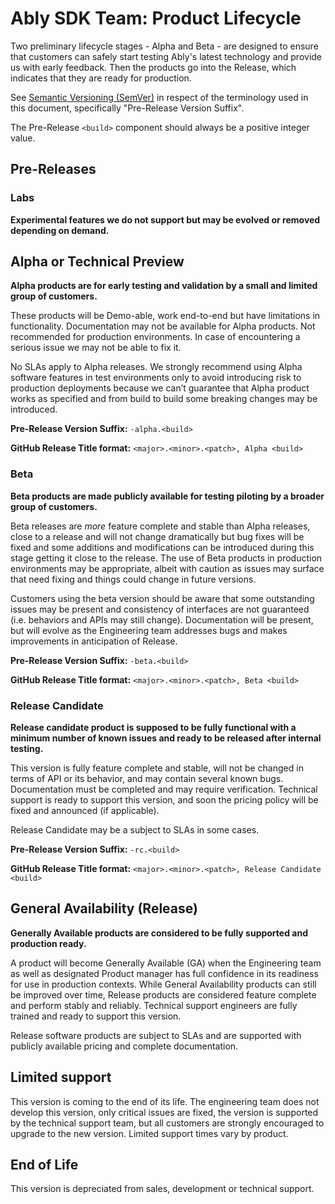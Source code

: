 # Ably SDK Team: Product Lifecycle

Two preliminary lifecycle stages - Alpha and Beta - are designed to ensure that customers can safely start testing Ably's latest technology and provide us with early feedback. Then the products go into the Release, which indicates that they are ready for production.

See [Semantic Versioning (SemVer)](https://semver.org/) in respect of the terminology used in this document, specifically "Pre-Release Version Suffix".

The Pre-Release `<build>` component should always be a positive integer value.

## Pre-Releases

### Labs

**Experimental features we do not support but may be evolved or removed depending on demand.**

## Alpha or Technical Preview

**Alpha products are for early testing and validation by a small and limited group of customers.**

These products will be Demo-able, work end-to-end but have limitations in functionality. Documentation may not be available for Alpha products. Not recommended for production environments. In case of encountering a serious issue we may not be able to fix it.

No SLAs apply to Alpha releases. We strongly recommend using Alpha software features in test environments only to avoid introducing risk to production deployments because we can’t guarantee that Alpha product works as specified and from build to build some breaking changes may be introduced.  

**Pre-Release Version Suffix:** `-alpha.<build>`

**GitHub Release Title format:** `<major>.<minor>.<patch>, Alpha <build>`

### Beta

**Beta products are made publicly available for testing piloting by a broader group of customers.**

Beta releases are _more_ feature complete and stable than Alpha releases, close to a release and will not change dramatically but bug fixes will be fixed and some additions and modifications can be introduced during this stage getting it close to the release. The use of Beta products in production environments may be appropriate, albeit with caution as issues may surface that need fixing and things could change in future versions.

Customers using the beta version should be aware that some outstanding issues may be present and consistency of interfaces are not guaranteed (i.e. behaviors and APIs may still change). Documentation will be present, but will evolve as the Engineering team addresses bugs and makes improvements in anticipation of Release.

**Pre-Release Version Suffix:** `-beta.<build>`

**GitHub Release Title format:** `<major>.<minor>.<patch>, Beta <build>`

### Release Candidate

**Release candidate product is supposed to be fully functional with a minimum number of  known issues and ready to be released after internal testing.**

This version is fully feature complete and stable, will not be changed in terms of API or its behavior, and may contain several known bugs. Documentation must be completed and may require verification. Technical support is ready to support this version, and soon the pricing policy will be fixed and announced (if applicable).

Release Candidate may be a subject to SLAs in some cases.

**Pre-Release Version Suffix:** `-rc.<build>`

**GitHub Release Title format:** `<major>.<minor>.<patch>, Release Candidate <build>`

## General Availability (Release)

**Generally Available products are considered to be fully supported and production ready.**

A product will become Generally Available (GA) when the Engineering team as well as designated Product manager has full confidence in its readiness for use in production contexts. While General Availability products can still be improved over time, Release products are considered feature complete and perform stably and reliably. Technical support engineers are fully trained and ready to support this version.

Release software products are subject to SLAs and are supported with publicly available pricing and complete documentation.

## Limited support

This version is coming to the end of its life. The engineering team does not develop this version, only critical issues are fixed, the version is supported by the technical support team, but all customers are strongly encouraged to upgrade to the new version. Limited support times vary by product.

## End of Life

This version is depreciated from sales, development or technical support.
